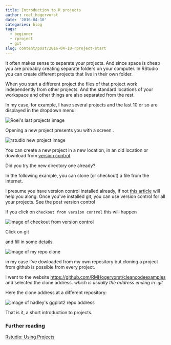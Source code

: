 ```yaml
---
title: Introduction to R projects
author: roel_hogervorst
date: '2016-04-10'
categories: blog
tags:
  - beginner
  - rproject
  - git
slug: content/post/2016-04-10-rproject-start
---
```


It often makes sense to separate your projects. And since space is cheap you are probably creating separate folders on your computer. In RStudio you can create different projects that live in their own folder. 

When you start a different project the files of that project work independently from other projects. And the standard locations of your workspace and other things are also separated from the rest. 

In my case, for example, I have several projects and the last 10 or so are displayed in the dropdown menu:

![Roel's last projects image](/img/rstudio-project-dropdown.PNG)


Opening a new project presents you with a screen .

![rstudio new project image](/img/rstudio-create-new-project.PNG)

You can create a new project in a new location, in an old location or download from [version control](https://rmhogervorst.github.io/cleancode/blog/2016/03/01/version-control-start.html  "See a previous post about version control"). 

Did you try the new directory one already?

In the following example, you can clone (or checkout) a file from the internet. 

I presume you have version control installed already, if not [this article](https://stat545-ubc.github.io/git03_rstudio-meet-git.html)  will help you along. Once you've installed git, you can use version control for all your projects. See the post version control

If you click on `checkout from version control` this will happen

![image of checkout from version control](/img/rstudio-versioncontrol.PNG)

Click on git

and fill in some details.

![image of my repo clone](/img/rstudio-clone-git.PNG)

 in my case I've dowloaded from my own repository but cloning a project from github is possible from every project. 

I went to the website <https://github.com/RMHogervorst/cleancodeexamples> and selected the clone address. *which is usually the address ending in .git*

Here the clone address at a different repository:

![image of hadley's ggplot2 repo address](/img/clone-image.PNG)

That is it, a short introduction to projects. 


### Further reading
[Rstudio: Using Projects](https://support.rstudio.com/hc/en-us/articles/200526207-Using-Projects)
